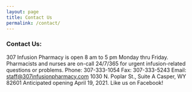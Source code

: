 ```yaml
---
layout: page
title: Contact Us
permalink: /contact/
---
```


### Contact Us:


307 Infusion Pharmacy is open 8 am to 5 pm Monday thru Friday. Pharmacists and nurses are on-call
24/7/365 for urgent infusion-related questions or problems.
Phone: 307-333-1054
Fax: 307-333-5243
Email: staff@307infusionpharmacy.com
1030 N. Poplar St., Suite A
Casper, WY 82601
Anticipated opening April 19, 2021.
Like us on Facebook!
